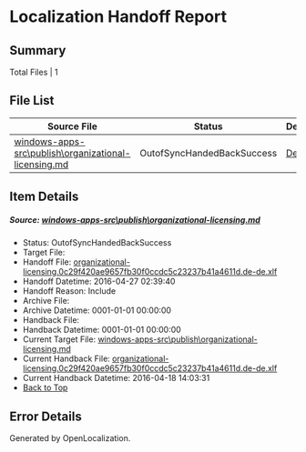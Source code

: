 # <a name='report-top'></a> Localization Handoff Report

## Summary
 Total Files | 1

## File List
 Source File | Status | Details 
 ----------- | ------ | ------- 
 [windows-apps-src\publish\organizational-licensing.md](https://github.com/Microsoft/windows-apps/blob/4d1bbd11e85cb4169761ee2fdb32214a715e023b/windows-apps-src/publish/organizational-licensing.md) | OutofSyncHandedBackSuccess | [Details](#9458475b8e8445b3ec36b790822641ea9a574a983507)

## Item Details
##### <a name='9458475b8e8445b3ec36b790822641ea9a574a983507'></a> Source: [windows-apps-src\publish\organizational-licensing.md](https://github.com/Microsoft/windows-apps/blob/4d1bbd11e85cb4169761ee2fdb32214a715e023b/windows-apps-src/publish/organizational-licensing.md)
* Status: OutofSyncHandedBackSuccess
* Target File: 
* Handoff File: [organizational-licensing.0c29f420ae9657fb30f0ccdc5c23237b41a4611d.de-de.xlf](https://github.com/Microsoft/WDG.handoff/blob/1d4f34acfb6c255b5711531cb2ac9592d537826f/ol-handoff/Microsoft/windows-apps.de-de/master/organizational-licensing.0c29f420ae9657fb30f0ccdc5c23237b41a4611d.de-de.xlf)
* Handoff Datetime: 2016-04-27 02:39:40
* Handoff Reason: Include
* Archive File: 
* Archive Datetime: 0001-01-01 00:00:00
* Handback File: 
* Handback Datetime: 0001-01-01 00:00:00
* Current Target File: [windows-apps-src\publish\organizational-licensing.md](https://github.com/Microsoft/windows-apps.de-de/blob/9cd74b5db042a750f17f0215af04616666b94b70/windows-apps-src/publish/organizational-licensing.md)
* Current Handback File: [organizational-licensing.0c29f420ae9657fb30f0ccdc5c23237b41a4611d.de-de.xlf](https://github.com/Microsoft/WDG.handback/blob/f66758c0e4a625f9be529dd679ab0bb9b61495fc/ol-handback/Microsoft/windows-apps.de-de/master/organizational-licensing.0c29f420ae9657fb30f0ccdc5c23237b41a4611d.de-de.xlf)
* Current Handback Datetime: 2016-04-18 14:03:31
* [Back to Top](#report-top)


## Error Details

Generated by OpenLocalization.

